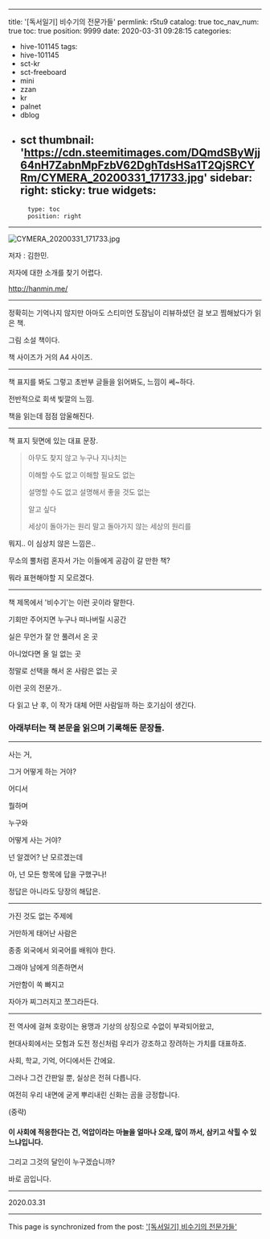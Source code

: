 
---
title: '[독서일기] 비수기의 전문가들'
permlink: r5tu9
catalog: true
toc_nav_num: true
toc: true
position: 9999
date: 2020-03-31 09:28:15
categories:
- hive-101145
tags:
- hive-101145
- sct-kr
- sct-freeboard
- mini
- zzan
- kr
- palnet
- dblog
- sct
thumbnail: 'https://cdn.steemitimages.com/DQmdSByWjj64nH7ZabnMpFzbV62DghTdsHSa1T2QjSRCYRm/CYMERA_20200331_171733.jpg'
sidebar:
    right:
        sticky: true
widgets:
    -
        type: toc
        position: right
---


![CYMERA_20200331_171733.jpg](https://cdn.steemitimages.com/DQmdSByWjj64nH7ZabnMpFzbV62DghTdsHSa1T2QjSRCYRm/CYMERA_20200331_171733.jpg)

저자 : 김한민.

저자에 대한 소개를 찾기 어렵다.

http://hanmin.me/

***

정확히는 기억나지 않지만 아마도 스티미언 도잠님이 리뷰하셨던 걸 보고 찜해놨다가 읽은 책.

그림 소설 책이다.

책 사이즈가 거의 A4 사이즈.

***

책 표지를 봐도 그렇고 초반부 글들을 읽어봐도, 느낌이 쎄~하다. 

전반적으로 회색 빛깔의 느낌.

책을 읽는데 점점 암울해진다.

***

책 표지 뒷면에 있는 대표 문장.

>아무도 찾지 않고 누구나 지나치는
>
>이해할 수도 없고 이해할 필요도 없는
>
>설명할 수도 없고 설명해서 좋을 것도 없는
>
>알고 싶다
>
>세상이 돌아가는 원리 말고 돌아가지 않는 세상의 원리를

뭐지.. 이 심상치 않은 느낌은..

무소의 뿔처럼 혼자서 가는 이들에게 공감이 갈 만한 책?

뭐라 표현해야할 지 모르겠다.

***

책 제목에서 '비수기'는 이런 곳이라 말한다.

기회만 주어지면 누구나 떠나버릴 시공간

실은 무언가 잘 안 풀려서 온 곳

아니었다면 올 일 없는 곳

정말로 선택을 해서 온 사람은 없는 곳

이런 곳의 전문가..

다 읽고 난 후, 이 작가 대체 어떤 사람일까 하는 호기심이 생긴다.

### 아래부터는 책 본문을 읽으며 기록해둔 문장들.

***

사는 거,

그거 어떻게 하는 거야?

어디서

뭘하며

누구와

어떻게 사는 거야?

넌 알겠어? 난 모르겠는데

아, 넌 모든 항목에 답을 구했구나!

정답은 아니라도 당장의 해답은.

***

가진 것도 없는 주제에

거만하게 태어난 사람은

종종 외국에서 외국어를 배워야 한다.

그래야 남에게 의존하면서

거만함이 쏙 빠지고

자아가 찌그러지고 쪼그라든다.

***

전 역사에 걸쳐 호랑이는 용맹과 기상의 상징으로 수없이 부곽되어왔고,

현대사회에서는 모험과 도전 정신처럼 우리가 강조하고 장려하는 가치를 대표하죠.

사회, 학교, 기억, 어디에서든 간에요.

그러나 그건 간판일 뿐, 실상은 전혀 다릅니다.

여전히 우리 내면에 굳게 뿌리내린 신화는 곰을 긍정합니다.

(중략)

#### 이 사회에 적응한다는 건, 억압이라는 마늘을 얼마나 오래, 많이 까서, 삼키고 삭힐 수 있느냐입니다.
#### 

그리고 그것의 달인이 누구겠습니까?

바로 곰입니다.

***

2020.03.31

- - -

This page is synchronized from the post: ['[독서일기] 비수기의 전문가들'](https://steemit.com/@lucky2015/r5tu9)
